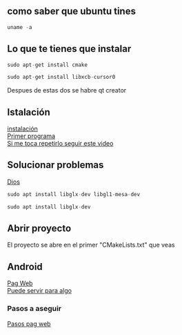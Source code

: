 ## como saber que ubuntu tines
````c
uname -a
````
## Lo que te tienes que instalar
````c
sudo apt-get install cmake
````
````c
sudo apt-get install libxcb-cursor0
````
Despues de estas dos se habre qt creator



## Istalación
[instalación](https://www.youtube.com/watch?v=sjApF6qnyUI) <br>
[Primer programa](https://www.youtube.com/watch?v=Bo5Og2fb1CA) <br>
[Si me toca repetirlo seguir este video](https://www.youtube.com/watch?v=Ml7forZBWn4)

## Solucionar problemas
[Dios](https://stackoverflow.com/questions/74034601/what-is-wrong-with-the-default-installation-of-qt6-on-ubuntu-22-04)
````c
sudo apt install libglx-dev libgl1-mesa-dev
````
````c
sudo apt install libglx-dev
````
## Abrir proyecto
El proyecto se abre en el primer "CMakeLists.txt" que veas

## Android
[Pag Web](https://www.harshmittal.com/tutorials/Qt-Android-Deployment/) <br>
[Puede servir para algo](https://www.youtube.com/watch?v=EBH0Sgs2ax8)

### Pasos a aseguir
[Pasos pag web](https://developer.android.com/codelabs/basic-android-kotlin-compose-install-android-studio?hl=es-419#6)

